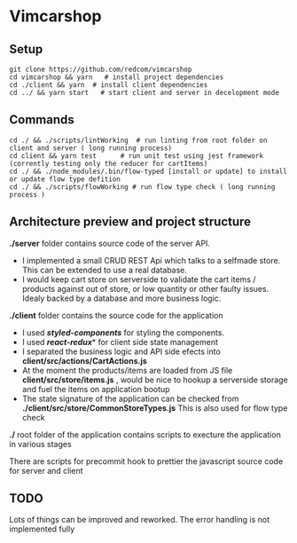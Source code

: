 Vimcarshop
====

## Setup
```
git clone https://github.com/redcom/vimcarshop
cd vimcarshop && yarn   # install project dependencies
cd ./client && yarn  # install client dependencies
cd ../ && yarn start   # start client and server in decelopment mode
```

## Commands
```
cd ./ && ./scripts/lintWorking  # run linting from root folder on client and server ( long running process)
cd client && yarn test      # run unit test using jest framework (corrently testing only the reducer for cartItems)
cd ./ && ./node_modules/.bin/flow-typed [install or update] to install or update flow type defition
cd ./ && ./scripts/flowWorking # run flow type check ( long running process )
```

## Architecture preview and project structure

**./server** folder contains source code of the server API.

* I implemented a small CRUD REST Api which talks to a selfmade store. This can be extended to use a real database.
* I would keep cart store on serverside to validate the cart items / products against out of store, or low quantity or other faulty issues. Idealy backed by a database and more business logic.

**./client** folder contains the source code for the application

* I used ***styled-components*** for styling the components.
* I used ***react-redux**** for client side state management
* I separated the business logic and API side efects into **client/src/actions/CartActions.js**
* At the moment the products/items are loaded from JS file **client/src/store/items.js** , would be nice to hookup a serverside storage and fuel the items on application bootup
* The state signature of the application can be checked from **./client/src/store/CommonStoreTypes.js** This is also used for flow type check

**./** root folder of the application contains scripts to execture the application in various stages

There are scripts for precommit hook to prettier the javascript source code for server and client

## TODO
Lots of things can be improved and reworked.
   The error handling is not implemented fully






